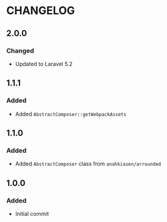 # CHANGELOG

## 2.0.0
### Changed
- Updated to Laravel 5.2

## 1.1.1
### Added
- Added `AbstractComposer::getWebpackAssets`

## 1.1.0
### Added
- Added `AbstractComposer` class from `anahkiasen/arrounded`

## 1.0.0
### Added
- Initial commit

